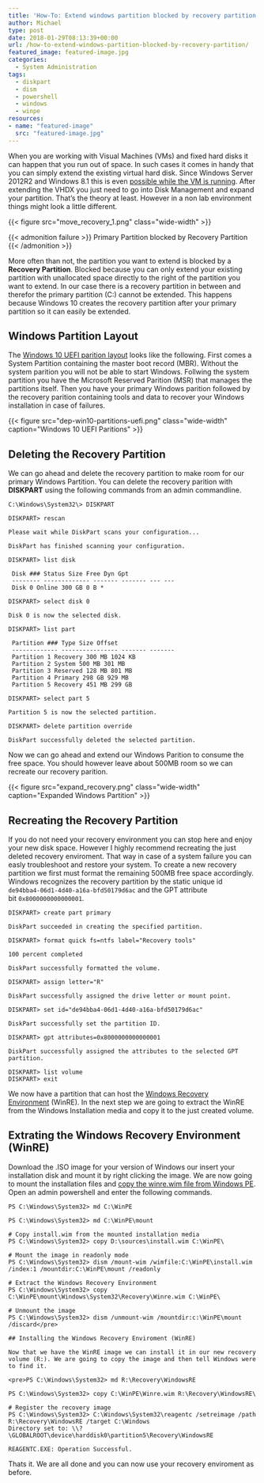 ```yaml
---
title: 'How-To: Extend windows partition blocked by recovery partition'
author: Michael
type: post
date: 2018-01-29T08:13:39+00:00
url: /how-to-extend-windows-partition-blocked-by-recovery-partition/
featured_image: featured-image.jpg
categories:
  - System Administration
tags:
  - diskpart
  - dism
  - powershell
  - windows
  - winpe
resources:
- name: "featured-image"
  src: "featured-image.jpg"
---
```

When you are working with Visual Machines (VMs) and fixed hard disks it can happen that you run out of space. In such cases it comes in handy that you can simply extend the existing virtual hard disk. Since Windows Server 2012R2 and Windows 8.1 this is even [possible while the VM is running][1]. After extending the VHDX you just need to go into Disk Management and expand your partition. That&#8217;s the theory at least. However in a non lab environment things might look a little different.

{{< figure src="move_recovery_1.png" class="wide-width" >}}

{{< admonition failure >}}
Primary Partition blocked by Recovery Partition
{{< /admonition >}}

More often than not, the partition you want to extend is blocked by a **Recovery Partition**. Blocked because you can only extend your existing partition with unallocated space directly to the right of the partition you want to extend. In our case there is a recovery partition in between and therefor the primary partition (C:) cannot be extended. This happens because Windows 10 creates the recovery partition after your primary partition so it can easily be extended.

## Windows Partition Layout

The [Windows 10 UEFI parition layout][2] looks like the following. First comes a System Partition containing the master boot record (MBR). Without the system parition you will not be able to start Windows. Follwing the system partition you have the Microsoft Reserved Parition (MSR) that manages the partitions itself. Then you have your primary Windows parition followed by the recovery parition containing tools and data to recover your Windows installation in case of failures.

{{< figure src="dep-win10-partitions-uefi.png" class="wide-width" caption="Windows 10 UEFI Paritions" >}}

## Deleting the Recovery Partition

We can go ahead and delete the recovery partition to make room for our primary Windows Partition. You can delete the recovery parition with **DISKPART** using the following commands from an admin commandline.

```powershell{linenos=false}
C:\Windows\System32\> DISKPART

DISKPART> rescan

Please wait while DiskPart scans your configuration...

DiskPart has finished scanning your configuration.

DISKPART> list disk

 Disk ### Status Size Free Dyn Gpt
 -------- ------------- ------- ------- --- ---
 Disk 0 Online 300 GB 0 B *

DISKPART> select disk 0

Disk 0 is now the selected disk.

DISKPART> list part

 Partition ### Type Size Offset
 ------------- ---------------- ------- -------
 Partition 1 Recovery 300 MB 1024 KB
 Partition 2 System 500 MB 301 MB
 Partition 3 Reserved 128 MB 801 MB
 Partition 4 Primary 298 GB 929 MB
 Partition 5 Recovery 451 MB 299 GB

DISKPART> select part 5

Partition 5 is now the selected partition.

DISKPART> delete partition override

DiskPart successfully deleted the selected partition.
```

Now we can go ahead and extend our Windows Parition to consume the free space. You should however leave about 500MB room so we can recreate our recovery parition.

{{< figure src="expand_recovery.png" class="wide-width" caption="Expanded Windows Partition" >}}

## Recreating the Recovery Partition

If you do not need your recovery environment you can stop here and enjoy your new disk space. However I highly recommend recreating the just deleted recovery enviroment. That way in case of a system failure you can easly troubleshoot and restore your system. To create a new recovery partition we first must format the remaining 500MB free space accordingly. Windows recognizes the recovery partition by the static unique id  `de94bba4-06d1-4d40-a16a-bfd50179d6ac` and the GPT attribute bit `0x8000000000000001`.

```powershell{linenos=false}
DISKPART> create part primary

DiskPart succeeded in creating the specified partition.

DISKPART> format quick fs=ntfs label="Recovery tools"

100 percent completed

DiskPart successfully formatted the volume.

DISKPART> assign letter="R"

DiskPart successfully assigned the drive letter or mount point.

DISKPART> set id="de94bba4-06d1-4d40-a16a-bfd50179d6ac"

DiskPart successfully set the partition ID.

DISKPART> gpt attributes=0x8000000000000001

DiskPart successfully assigned the attributes to the selected GPT partition.

DISKPART> list volume
DISKPART> exit
```

We now have a partition that can host the [Windows Recovery Environment][3] (WinRE). In the next step we are going to extract the WinRE from the Windows Installation media and copy it to the just created volume.

## Extrating the Windows Recovery Environment (WinRE)

Download the .ISO image for your version of Windows our insert your installation disk and mount it by right clicking the image. We are now going to mount the installation files and [copy the winre.wim file from Windows PE][4]. Open an admin powershell and enter the following commands.

```powershell{linenos=false}
PS C:\Windows\System32> md C:\WinPE

PS C:\Windows\System32> md C:\WinPE\mount

# Copy install.wim from the mounted installation media
PS C:\Windows\System32> copy D:\sources\install.wim C:\WinPE\

# Mount the image in readonly mode
PS C:\Windows\System32> dism /mount-wim /wimfile:C:\WinPE\install.wim /index:1 /mountdir:C:\WinPE\mount /readonly

# Extract the Windows Recovery Environment
PS C:\Windows\System32> copy C:\WinPE\mount\Windows\System32\Recovery\Winre.wim C:\WinPE\

# Unmount the image
PS C:\Windows\System32> dism /unmount-wim /mountdir:c:\WinPE\mount /discard</pre>

## Installing the Windows Recovery Enviroment (WinRE)

Now that we have the WinRE image we can install it in our new recovery volume (R:). We are going to copy the image and then tell Windows were to find it.

<pre>PS C:\Windows\System32> md R:\Recovery\WindowsRE

PS C:\Windows\System32> copy C:\WinPE\Winre.wim R:\Recovery\WindowsRE\

# Register the recovery image 
PS C:\Windows\System32> C:\Windows\System32\reagentc /setreimage /path R:\Recovery\WindowsRE /target C:\Windows
Directory set to: \\?\GLOBALROOT\device\harddisk0\partition5\Recovery\WindowsRE

REAGENTC.EXE: Operation Successful.
```

Thats it. We are all done and you can now use your recovery enviroment as before.

 [1]: https://blogs.msdn.microsoft.com/virtual_pc_guy/2014/01/28/online-vhdx-resize-in-windows-server-2012-r2-windows-8-1/
 [2]: https://docs.microsoft.com/en-us/windows-hardware/manufacture/desktop/configure-uefigpt-based-hard-drive-partitions
 [3]: https://docs.microsoft.com/en-us/windows-hardware/manufacture/desktop/windows-recovery-environment--windows-re--technical-reference
 [4]: https://docs.microsoft.com/en-us/windows-hardware/manufacture/desktop/capture-and-apply-windows-system-and-recovery-partitions